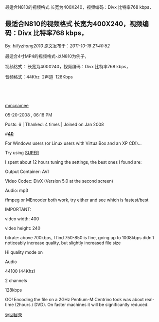 最适合N810的视频格式 长宽为400X240，视频编码：Divx 比特率768 kbps，
## 最适合N810的视频格式 长宽为400X240，视频编码：Divx 比特率768 kbps，

By: *billyzhang2010* 原文发布于：*2011-10-18 21:40:52*

最适合4寸MP4的视频格式-以N810为例子，

视频格式： 长宽为400X240，视频编码：Divx 比特率768 kbps，

音频格式：44Khz&#160; 2声道&#160; 128Kbps

&#160;

&#160;

[mmcnamee](http://talk.maemo.org/member.php?u=12720)

05-20-2008 , 06:18 PM

Posts: 6 | Thanked: 4 times | Joined on Jan 2008

#[**40**](http://talk.maemo.org/showpost.php?p=183858&amp;postcount=40)

For Windows users (or Linux users with VirtualBox and an XP
CD!)...

Try using [SUPER](http://www.erightsoft.com/SUPER.html)

I spent about 12 hours tuning the settings, the best ones I found
are:

Output Container: AVI

Video Codec: DivX (Version 5.0 at the second screen)

Audio: mp3

ffmpeg or MEncoder both work, try either and see which is
fastest/best

IMPORTANT:

video width: 400

video height: 240

bitrate: above 700kbps, I find 750-850 is fine, going up to
1008kbps didn't noticeably increase quality, but slightly increased
file size

Hi quality mode on

Audio

44100 (44Khz)

2 channels

128kbps

GO! Encoding the file on a 2GHz Pentium-M Centrino took was about
real-time (2hours / DVD). On faster machines it will be
significantly reduced.

[返回目录](index.html)
